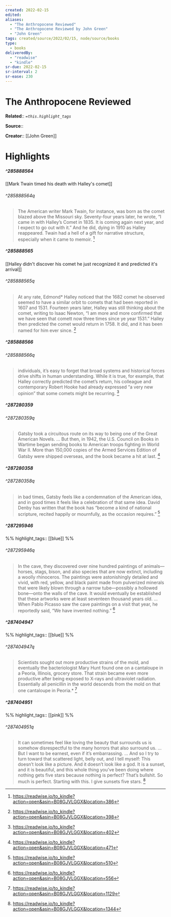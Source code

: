 ```yaml
---
created: 2022-02-15
edited:
aliases:
  - "The Anthropocene Reviewed"
  - "The Anthropocene Reviewed by John Green"
  - "John Green"
tags: created/source/2022/02/15, node/source/books
type: 
  - books
deliveredBy: 
  - "readwise"
  - "kindle"
sr-due: 2022-02-15
sr-interval: 2
sr-ease: 230
---
```

# The Anthropocene Reviewed

**Related**:: 
*`=this.highlight_tags`*

**Source**:: 

**Creator**:: [[John Green]]

# Highlights
##### ^285888564

[[Mark Twain timed his death with Halley's comet]]  


###### ^285888564q

> The American writer Mark Twain, for instance, was born as the comet blazed above the Missouri sky. Seventy-four years later, he wrote, “I came in with Halley’s Comet in 1835. It is coming again next year, and I expect to go out with it.” And he did, dying in 1910 as Halley reappeared. Twain had a hell of a gift for narrative structure, especially when it came to memoir. 
  [^285888564]

[^285888564]: https://readwise.io/to_kindle?action=open&asin=B08GJVLGGX&location=386

##### ^285888565

[[Halley didn't discover his comet he just recognized it and predicted it's arrival]]  


###### ^285888565q

> At any rate, Edmond* Halley noticed that the 1682 comet he observed seemed to have a similar orbit to comets that had been reported in 1607 and 1531. Fourteen years later, Halley was still thinking about the comet, writing to Isaac Newton, “I am more and more confirmed that we have seen that comett now three times since ye year 1531.” Halley then predicted the comet would return in 1758. It did, and it has been named for him ever since. 
  [^285888565]

[^285888565]: https://readwise.io/to_kindle?action=open&asin=B08GJVLGGX&location=398

##### ^285888566

  


###### ^285888566q

> individuals, it’s easy to forget that broad systems and historical forces drive shifts in human understanding. While it is true, for example, that Halley correctly predicted the comet’s return, his colleague and contemporary Robert Hooke had already expressed “a very new opinion” that some comets might be recurring. 
  [^285888566]

[^285888566]: https://readwise.io/to_kindle?action=open&asin=B08GJVLGGX&location=402

##### ^287280359

  


###### ^287280359q

> Gatsby took a circuitous route on its way to being one of the Great American Novels. ... But then, in 1942, the U.S. Council on Books in Wartime began sending books to American troops fighting in World War II. More than 150,000 copies of the Armed Services Edition of Gatsby were shipped overseas, and the book became a hit at last. 
  [^287280359]

[^287280359]: https://readwise.io/to_kindle?action=open&asin=B08GJVLGGX&location=471

##### ^287280358

  


###### ^287280358q

> in bad times, Gatsby feels like a condemnation of the American idea, and in good times it feels like a celebration of that same idea. David Denby has written that the book has “become a kind of national scripture, recited happily or mournfully, as the occasion requires.” 
  [^287280358]

[^287280358]: https://readwise.io/to_kindle?action=open&asin=B08GJVLGGX&location=510

##### ^287295946

  
%%
highlight_tags:: [[blue]]
%%

###### ^287295946q

> In the cave, they discovered over nine hundred paintings of animals—horses, stags, bison, and also species that are now extinct, including a woolly rhinoceros. The paintings were astonishingly detailed and vivid, with red, yellow, and black paint made from pulverized minerals that were likely blown through a narrow tube—possibly a hollowed bone—onto the walls of the cave. It would eventually be established that these artworks were at least seventeen thousand years old. ... When Pablo Picasso saw the cave paintings on a visit that year, he reportedly said, “We have invented nothing.” 
  [^287295946]

[^287295946]: https://readwise.io/to_kindle?action=open&asin=B08GJVLGGX&location=556

##### ^287404947

  
%%
highlight_tags:: [[blue]]
%%

###### ^287404947q

> Scientists sought out more productive strains of the mold, and eventually the bacteriologist Mary Hunt found one on a cantaloupe in a Peoria, Illinois, grocery store. That strain became even more productive after being exposed to X-rays and ultraviolet radiation. Essentially all penicillin in the world descends from the mold on that one cantaloupe in Peoria.* 
  [^287404947]

[^287404947]: https://readwise.io/to_kindle?action=open&asin=B08GJVLGGX&location=1129

##### ^287404951

  
%%
highlight_tags:: [[pink]]
%%

###### ^287404951q

> It can sometimes feel like loving the beauty that surrounds us is somehow disrespectful to the many horrors that also surround us. ... But I want to be earnest, even if it’s embarrassing. ... And so I try to turn toward that scattered light, belly out, and I tell myself: This doesn’t look like a picture. And it doesn’t look like a god. It is a sunset, and it is beautiful, and this whole thing you’ve been doing where nothing gets five stars because nothing is perfect? That’s bullshit. So much is perfect. Starting with this. I give sunsets five stars. 
  [^287404951]

[^287404951]: https://readwise.io/to_kindle?action=open&asin=B08GJVLGGX&location=1344

